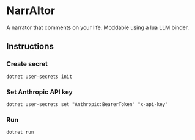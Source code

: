 # NarrAItor
 A narrator that comments on your life. Moddable using a lua LLM binder.

## Instructions
### Create secret
`dotnet user-secrets init`
### Set Anthropic API key
`dotnet user-secrets set "Anthropic:BearerToken" "x-api-key"`
### Run
`dotnet run`
